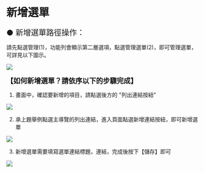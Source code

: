 # 新增選單
<div style="font-size:20px">● 新增選單路徑操作：</div>

請先點選管理(1)，功能列會顯示第二層選項，點選管理選單(2)，即可管理選單，可詳見以下圖示。

![](/_image/menu/ooAbDOk.png)

**<div style="font-size:18px">【如何新增選單？請依序以下的步驟完成】</div>**

1. 畫面中，確認要新增的項目，請點選後方的 "列出連結按紐"

![](/_image/menu/UbTslcP.png)

2. 承上題舉例點選主導覽的列出連結，進入頁面點選新增連結按紐，即可新增選單

![](/_image/menu/yTwasOm.png)

3. 新增選單需要填寫選單連結標題，連結，完成後按下【儲存】即可

![](/_image/menu/xVVMdB0.png)

